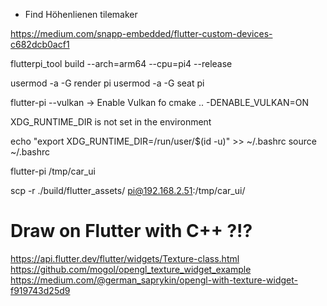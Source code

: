* Find Höhenlienen tilemaker

https://medium.com/snapp-embedded/flutter-custom-devices-c682dcb0acf1


flutterpi_tool build --arch=arm64 --cpu=pi4 --release

usermod -a -G render pi
usermod -a -G seat pi

flutter-pi --vulkan -> Enable Vulkan
fo
cmake .. -DENABLE_VULKAN=ON

XDG_RUNTIME_DIR is not set in the environment

echo "export XDG_RUNTIME_DIR=/run/user/$(id -u)" >> ~/.bashrc
source ~/.bashrc

flutter-pi /tmp/car_ui

scp -r ./build/flutter_assets/ pi@192.168.2.51:/tmp/car_ui/

# Draw on Flutter with C++ ?!?
https://api.flutter.dev/flutter/widgets/Texture-class.html
https://github.com/mogol/opengl_texture_widget_example
https://medium.com/@german_saprykin/opengl-with-texture-widget-f919743d25d9
